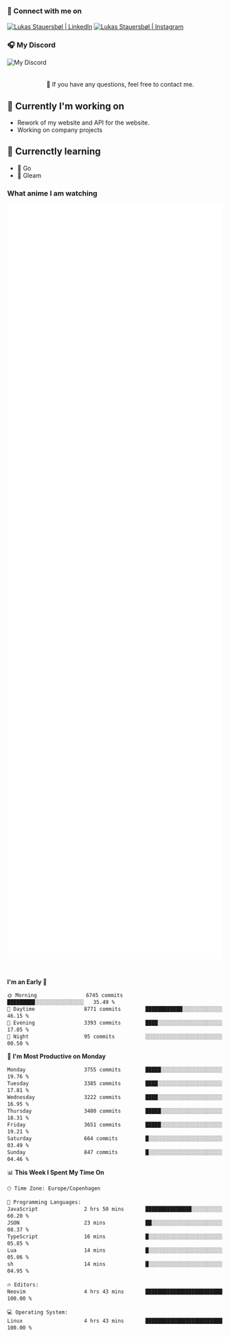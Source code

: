 ### 🔗 Connect with me on
<a href="https://www.instagram.com/lukas_stauersbol" target="_blank"><img align="center" src="https://raw.githubusercontent.com/stauersbol/stauersbol/main/images/instagram.svg" alt="Lukas Stauersbøl | LinkedIn" width="30px"/></a>
<a href="https://www.linkedin.com/in/lukas-stauersbol/" target="_blank"><img align="center" src="https://raw.githubusercontent.com/stauersbol/stauersbol/main/images/linkedin.svg" alt="Lukas Stauersbøl | Instagram" width="30px"/></a>

<p align="center">
 <h3>🎧 My Discord</h3>
 <img align="left" height="55px" src="https://discord.c99.nl/widget/theme-2/147806323323568128.png" alt="My Discord" />
</p>

<br/>
<br/>
<br/>
💬 If you have any questions, feel free to contact me.

## 🔭 Currently I'm working on
- Rework of my website and API for the website.
- Working on company projects
 
## 🌱 Currenctly learning
- 💙 Go
- 💜 Gleam

### What anime I am watching
<a href="https://anilist.co/user/slashiy/" align="center"><img align="center" width="500px" src="metrics.plugin.personal.anilist.svg" /></a>

<br/>

<!--START_SECTION:waka-->
**I'm an Early 🐤** 

```text
🌞 Morning                6745 commits        █████████░░░░░░░░░░░░░░░░   35.49 % 
🌆 Daytime                8771 commits        ████████████░░░░░░░░░░░░░   46.15 % 
🌃 Evening                3393 commits        ████░░░░░░░░░░░░░░░░░░░░░   17.85 % 
🌙 Night                  95 commits          ░░░░░░░░░░░░░░░░░░░░░░░░░   00.50 % 
```
📅 **I'm Most Productive on Monday** 

```text
Monday                   3755 commits        █████░░░░░░░░░░░░░░░░░░░░   19.76 % 
Tuesday                  3385 commits        ████░░░░░░░░░░░░░░░░░░░░░   17.81 % 
Wednesday                3222 commits        ████░░░░░░░░░░░░░░░░░░░░░   16.95 % 
Thursday                 3480 commits        █████░░░░░░░░░░░░░░░░░░░░   18.31 % 
Friday                   3651 commits        █████░░░░░░░░░░░░░░░░░░░░   19.21 % 
Saturday                 664 commits         █░░░░░░░░░░░░░░░░░░░░░░░░   03.49 % 
Sunday                   847 commits         █░░░░░░░░░░░░░░░░░░░░░░░░   04.46 % 
```


📊 **This Week I Spent My Time On** 

```text
🕑︎ Time Zone: Europe/Copenhagen

💬 Programming Languages: 
JavaScript               2 hrs 50 mins       ███████████████░░░░░░░░░░   60.20 % 
JSON                     23 mins             ██░░░░░░░░░░░░░░░░░░░░░░░   08.37 % 
TypeScript               16 mins             █░░░░░░░░░░░░░░░░░░░░░░░░   05.85 % 
Lua                      14 mins             █░░░░░░░░░░░░░░░░░░░░░░░░   05.06 % 
sh                       14 mins             █░░░░░░░░░░░░░░░░░░░░░░░░   04.95 % 

🔥 Editors: 
Neovim                   4 hrs 43 mins       █████████████████████████   100.00 % 

💻 Operating System: 
Linux                    4 hrs 43 mins       █████████████████████████   100.00 % 
```


<!--END_SECTION:waka-->
